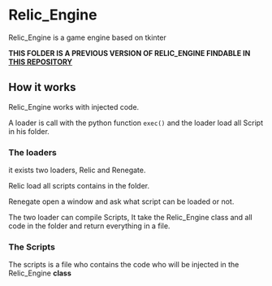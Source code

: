 # Relic_Engine

Relic_Engine is a game engine based on tkinter

**THIS FOLDER IS A PREVIOUS VERSION OF RELIC_ENGINE FINDABLE IN [THIS REPOSITORY](https://github.com/MisterMine01/Relic_Engine)**

## How it works

Relic_Engine works with injected code.

A loader is call with the python function ```exec()``` and the loader load all Script in his folder.

### The loaders

it exists two loaders, Relic and Renegate.

Relic load all scripts contains in the folder.

Renegate open a window and ask what script can be loaded or not.

The two loader can compile Scripts, It take the Relic_Engine class and all code in the folder and return everything in a file.

### The Scripts

The scripts is a file who contains the code who will be injected in the Relic_Engine **class**